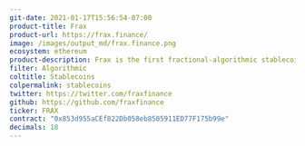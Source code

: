 ```yaml
---
git-date: 2021-01-17T15:56:54-07:00
product-title: Frax
product-url: https://frax.finance/
image: /images/output_md/frax.finance.png
ecosystem: ethereum
product-description: Frax is the first fractional-algorithmic stablecoin protocol. [Interview with Sam Kazemian, founder of Frax Finance](/frax)
filter: Algorithmic
coltitle: Stablecoins
colpermalink: stablecoins
twitter: https://twitter.com/fraxfinance
github: https://github.com/fraxfinance
ticker: FRAX
contract: "0x853d955aCEf822Db058eb8505911ED77F175b99e"
decimals: 18
---
```

